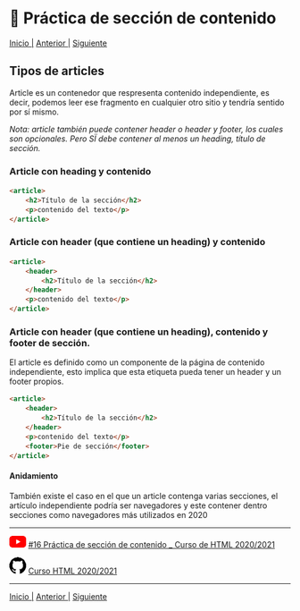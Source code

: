 # :beginner: Práctica de sección de contenido

[Inicio |](/README.md) [Anterior |](5_tipos_de_sections) [Siguiente](7_ejemplos.md)

## Tipos de articles

Article es un contenedor que respresenta contenido independiente, es decir, podemos leer ese fragmento en cualquier otro sitio y tendría sentido por sí mismo.

*Nota: article también puede contener header o header y footer, los cuales son opcionales. Pero SÏ debe contener al menos un heading, título de sección.* 

### Article con heading y contenido

```html
<article>
    <h2>Título de la sección</h2>
    <p>contenido del texto</p>
</article>
```

### Article con header (que contiene un heading) y contenido

```html
<article>
    <header>
        <h2>Título de la sección</h2>
    </header>
    <p>contenido del texto</p>
</article>
```

### Article con header (que contiene un heading), contenido y footer de sección.

El article es definido como un componente de la página de contenido independiente, esto implica que esta etiqueta pueda tener un header y un footer propios.

```html
<article>
    <header>
        <h2>Título de la sección</h2>
    </header>
    <p>contenido del texto</p>
    <footer>Pie de sección</footer>
</article>
```


#### Anidamiento


También existe el caso en el que un article contenga varias secciones, el artículo independiente podría ser navegadores y este contener dentro secciones como navegadores más utilizados en 2020


---

![youtube logo](/assets/youtube_logo_30.png) [#16 Práctica de sección de contenido _ Curso de HTML 2020/2021](https://youtu.be/67gV0jmgbUc)


![github logo](/assets/github_logo_30.png) [Curso HTML 2020/2021](https://github.com/DorianDesings/html-2020-2021)  

---
[Inicio |](/README.md) [Anterior |](5_tipos_de_sections) [Siguiente](7_ejempmlos.md)
